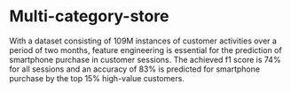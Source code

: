 # Multi-category-store

With a dataset consisting of 109M instances of customer activities over a period of two months, feature engineering is essential for the prediction of smartphone purchase in customer sessions. The achieved f1 score is 74% for all sessions and an accuracy of 83% is predicted for smartphone purchase by the top 15% high-value customers.
